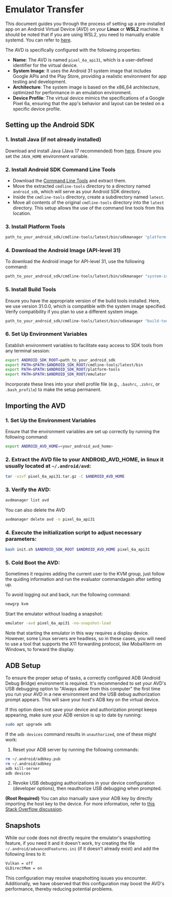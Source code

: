 # Emulator Transfer

This document guides you through the process of setting up a pre-installed app on an Android Virtual Device (AVD) on your **Linux** or **WSL2** machine. It should be noted that if you are using WSL2, you need to manually enable systemd. You can refer to [here](https://github.com/microsoft/WSL/issues/7149).

The AVD is specifically configured with the following properties:

- **Name**: The AVD is named `pixel_6a_api31`, which is a user-defined identifier for the virtual device.
- **System Image**: It uses the Android 31 system image that includes Google APIs and the Play Store, providing a realistic environment for app testing and development.
- **Architecture**: The system image is based on the x86_64 architecture, optimized for performance in an emulation environment.
- **Device Profile**: The virtual device mimics the specifications of a Google Pixel 6a, ensuring that the app's behavior and layout can be tested on a specific device profile.

## Setting up the Android SDK

### 1. Install Java (if not already installed)
Download and install Java (Java 17 recommended) from [here](https://www.oracle.com/java/technologies/downloads/). Ensure you set the `JAVA_HOME` environment variable.

### 2. Install Android SDK Command Line Tools
   - Download the [Command Line Tools](https://developer.android.com/studio) and extract them.
   - Move the extracted `cmdline-tools` directory to a directory named `android_sdk`, which will serve as your Android SDK directory.
   - Inside the `cmdline-tools` directory, create a subdirectory named `latest`.
   - Move all contents of the original `cmdline-tools` directory into the `latest` directory. This setup allows the use of the command line tools from this location.

### 3. Install Platform Tools
```bash
path_to_your_android_sdk/cmdline-tools/latest/bin/sdkmanager "platform-tools" "platforms;android-31"
```

### 4. Download the Android Image (API-level 31)
To download the Android image for API-level 31, use the following command:
```bash
path_to_your_android_sdk/cmdline-tools/latest/bin/sdkmanager "system-images;android-31;google_apis_playstore;x86_64"
```

### 5. Install Build Tools
Ensure you have the appropriate version of the build tools installed. Here, we use version 31.0.0, which is compatible with the system image specified. Verify compatibility if you plan to use a different system image.
```bash
path_to_your_android_sdk/cmdline-tools/latest/bin/sdkmanager "build-tools;31.0.0"
```

### 6. Set Up Environment Variables
Establish environment variables to facilitate easy access to SDK tools from any terminal session:
```bash
export ANDROID_SDK_ROOT=path_to_your_android_sdk
export PATH=$PATH:$ANDROID_SDK_ROOT/cmdline-tools/latest/bin
export PATH=$PATH:$ANDROID_SDK_ROOT/platform-tools
export PATH=$PATH:$ANDROID_SDK_ROOT/emulator
```
Incorporate these lines into your shell profile file (e.g., `.bashrc`, `.zshrc`, or `.bash_profile`) to make the setup permanent.

## Importing the AVD

### 1. Set Up the Environment Variables
Ensure that the environment variables are set up correctly by running the following command:
```bash
export ANDROID_AVD_HOME=<your_android_avd_home>
```

### 2. Extract the AVD file to your ANDROID_AVD_HOME, in linux it usually located at `~/.android/avd`:
```bash
tar -xzvf pixel_6a_api31.tar.gz -C $ANDROID_AVD_HOME
```

### 3. Verify the AVD:
```bash
avdmanager list avd
```
You can also delete the AVD
```bash
avdmanager delete avd -n pixel_6a_api31
```

### 4. Execute the initialization script to adjust necessary parameters:
```bash
bash init.sh $ANDROID_SDK_ROOT $ANDROID_AVD_HOME pixel_6a_api31
```

### 5. Cold Boot the AVD:
Sometimes it requires adding the current user to the KVM group, just follow the quiding information and run the evaluator commandagain after setting up.

To avoid logging out and back, run the following command:
```bash
newgrp kvm
```
Start the emulator without loading a snapshot:
```bash
emulator -avd pixel_6a_api31 -no-snapshot-load
```
Note that starting the emulator in this way requires a display device. However, some Linux servers are headless, so in these cases, you will need to use a tool that supports the X11 forwarding protocol, like MobaXterm on Windows, to forward the display.

## ADB Setup

To ensure the proper setup of tasks, a correctly configured ADB (Android Debug Bridge) environment is required. It's recommended to set your AVD's USB debugging option to "Always allow from this computer" the first time you run your AVD in a new environment and the USB debug authorization prompt appears. This will save your host's ADB key on the virtual device.

If this option does not save your device and authorization prompt keeps appearing, make sure your ADB version is up to date by running:
```bash
sudo apt upgrade adb
```

If the `adb devices` command results in `unauthorized`, one of these might work:

1. Reset your ADB server by running the following commands:
```bash
rm ~/.android/adbkey.pub 
rm ~/.android/adbkey 
adb kill-server 
adb devices
```
    
2. Revoke USB debugging authorizations in your device configuration (developer options), then reauthorize USB debugging when prompted.

**(Root Required)** You can also manually save your ADB key by directly importing the host key to the device. For more information, refer to [this Stack Overflow discussion](https://stackoverflow.com/questions/26213954/how-to-solve-adb-device-unauthorized-in-android-adb-host-device).

## Snapshots

While our code does not directly require the emulator's snapshotting feature, if you need it and it doesn't work, try creating the file `~/.android/advancedFeatures.ini` (if it doesn't already exist) and add the following lines to it:

```bash
Vulkan = off 
GLDirectMem = on
```

This configuration may resolve snapshotting issues you encounter. Additionally, we have observed that this configuration may boost the AVD's performance, thereby reducing potential problems.